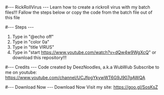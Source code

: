 #--- RickRollVirus ---
Learn how to create a rickroll virus with my batch files!!! Fallow the steps below or copy the code from the batch file out of this file

#--- Steps ---
1. Type in "@echo off"
2. Type in "color 0a"
3. Type in "title VIRUS"
4. Type in "start https://www.youtube.com/watch?v=dQw4w9WgXcQ"
or
download this repository!!!

#--- Credits ---
Code created by DeezNoodles, a.k.a WubWub
Subscribe to me on youtube: https://www.youtube.com/channel/UCJfpgYkywWT6G9J907gAWQA

#--- Download Now ---
Download Now
Visit my site: https://goo.gl/SosKsZ

